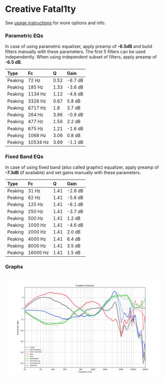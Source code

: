 # Creative Fatal1ty
See [usage instructions](https://github.com/jaakkopasanen/AutoEq#usage) for more options and info.

### Parametric EQs
In case of using parametric equalizer, apply preamp of **-6.5dB** and build filters manually
with these parameters. The first 5 filters can be used independently.
When using independent subset of filters, apply preamp of **-6.5 dB**.

| Type    | Fc       |    Q | Gain    |
|:--------|:---------|:-----|:--------|
| Peaking | 72 Hz    | 0.52 | -6.7 dB |
| Peaking | 185 Hz   | 1.33 | -3.6 dB |
| Peaking | 1134 Hz  | 1.12 | -4.6 dB |
| Peaking | 3326 Hz  | 0.67 | 5.8 dB  |
| Peaking | 6717 Hz  | 1.8  | 3.7 dB  |
| Peaking | 264 Hz   | 3.96 | -0.9 dB |
| Peaking | 477 Hz   | 1.56 | 2.2 dB  |
| Peaking | 675 Hz   | 1.21 | -1.6 dB |
| Peaking | 1068 Hz  | 3.06 | 0.8 dB  |
| Peaking | 10534 Hz | 3.69 | -1.1 dB |

### Fixed Band EQs
In case of using fixed band (also called graphic) equalizer, apply preamp of **-7.3dB**
(if available) and set gains manually with these parameters.

| Type    | Fc       |    Q | Gain    |
|:--------|:---------|:-----|:--------|
| Peaking | 31 Hz    | 1.41 | -2.8 dB |
| Peaking | 62 Hz    | 1.41 | -5.6 dB |
| Peaking | 125 Hz   | 1.41 | -6.1 dB |
| Peaking | 250 Hz   | 1.41 | -3.7 dB |
| Peaking | 500 Hz   | 1.41 | 1.2 dB  |
| Peaking | 1000 Hz  | 1.41 | -4.6 dB |
| Peaking | 2000 Hz  | 1.41 | 2.0 dB  |
| Peaking | 4000 Hz  | 1.41 | 6.4 dB  |
| Peaking | 8000 Hz  | 1.41 | 3.5 dB  |
| Peaking | 16000 Hz | 1.41 | 1.5 dB  |

### Graphs
![](./Creative%20Fatal1ty.png)